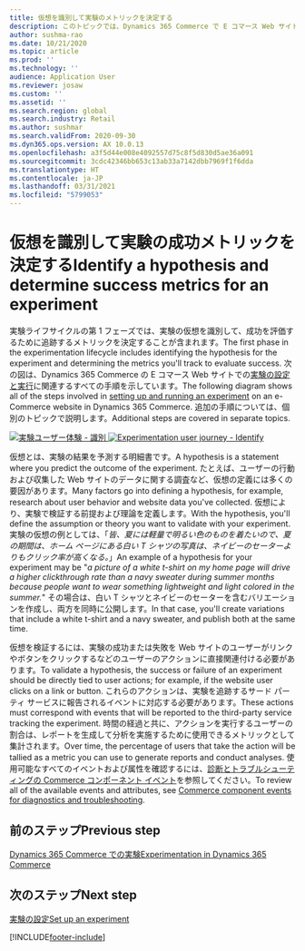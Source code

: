 ```yaml
---
title: 仮想を識別して実験のメトリックを決定する
description: このトピックでは、Dynamics 365 Commerce で E コマース Web サイトで実行する実験の仮想および成功メトリックを識別する方法について説明します。
author: sushma-rao
ms.date: 10/21/2020
ms.topic: article
ms.prod: ''
ms.technology: ''
audience: Application User
ms.reviewer: josaw
ms.custom: ''
ms.assetid: ''
ms.search.region: global
ms.search.industry: Retail
ms.author: sushmar
ms.search.validFrom: 2020-09-30
ms.dyn365.ops.version: AX 10.0.13
ms.openlocfilehash: a3f5d44e008e4092557d75c8f5d830d5ae36a091
ms.sourcegitcommit: 3cdc42346bb653c13ab33a7142dbb7969f1f6dda
ms.translationtype: HT
ms.contentlocale: ja-JP
ms.lasthandoff: 03/31/2021
ms.locfileid: "5799053"
---
```

# <a name="identify-a-hypothesis-and-determine-success-metrics-for-an-experiment"></a><span data-ttu-id="8d22b-103">仮想を識別して実験の成功メトリックを決定する</span><span class="sxs-lookup"><span data-stu-id="8d22b-103">Identify a hypothesis and determine success metrics for an experiment</span></span>
<span data-ttu-id="8d22b-104">実験ライフサイクルの第 1 フェーズでは、実験の仮想を識別して、成功を評価するために追跡するメトリックを決定することが含まれます。</span><span class="sxs-lookup"><span data-stu-id="8d22b-104">The first phase in the experimentation lifecycle includes identifying the hypothesis for the experiment and determining the metrics you'll track to evaluate success.</span></span> <span data-ttu-id="8d22b-105">次の図は、Dynamics 365 Commerce の E コマース Web サイトでの[実験の設定と実行](experimentation-overview.md)に関連するすべての手順を示しています。</span><span class="sxs-lookup"><span data-stu-id="8d22b-105">The following diagram shows all of the steps involved in [setting up and running an experiment](experimentation-overview.md) on an e-Commerce website in Dynamics 365 Commerce.</span></span> <span data-ttu-id="8d22b-106">追加の手順については、個別のトピックで説明します。</span><span class="sxs-lookup"><span data-stu-id="8d22b-106">Additional steps are covered in separate topics.</span></span> 

<span data-ttu-id="8d22b-107">[ ![実験ユーザー体験 - 識別](./media/experimentation_identify.svg) ](./media/experimentation_identify.svg#lightbox)</span><span class="sxs-lookup"><span data-stu-id="8d22b-107">[ ![Experimentation user journey - Identify](./media/experimentation_identify.svg) ](./media/experimentation_identify.svg#lightbox)</span></span>

<span data-ttu-id="8d22b-108">仮想とは、実験の結果を予測する明細書です。</span><span class="sxs-lookup"><span data-stu-id="8d22b-108">A hypothesis is a statement where you predict the outcome of the experiment.</span></span> <span data-ttu-id="8d22b-109">たとえば、ユーザーの行動および収集した Web サイトのデータに関する調査など、仮想の定義には多くの要因があります。</span><span class="sxs-lookup"><span data-stu-id="8d22b-109">Many factors go into defining a hypothesis, for example, research about user behavior and website data you've collected.</span></span> <span data-ttu-id="8d22b-110">仮想により、実験で検証する前提および理論を定義します。</span><span class="sxs-lookup"><span data-stu-id="8d22b-110">With the hypothesis, you'll define the assumption or theory you want to validate with your experiment.</span></span> <span data-ttu-id="8d22b-111">実験の仮想の例としては、「*皆、夏には軽量で明るい色のものを着たいので、夏の期間は、ホーム ページにある白い T シャツの写真は、ネイビーのセーターよりもクリック率が高くなる。*」</span><span class="sxs-lookup"><span data-stu-id="8d22b-111">An example of a hypothesis for your experiment may be "*a picture of a white t-shirt on my home page will drive a higher clickthrough rate than a navy sweater during summer months because people want to wear something lightweight and light colored in the summer.*"</span></span> <span data-ttu-id="8d22b-112">その場合は、白い T シャツとネイビーのセーターを含むバリエーションを作成し、両方を同時に公開します。</span><span class="sxs-lookup"><span data-stu-id="8d22b-112">In that case, you'll create variations that include a white t-shirt and a navy sweater, and publish both at the same time.</span></span>

<span data-ttu-id="8d22b-113">仮想を検証するには、実験の成功または失敗を Web サイトのユーザーがリンクやボタンをクリックするなどのユーザーのアクションに直接関連付ける必要があります。</span><span class="sxs-lookup"><span data-stu-id="8d22b-113">To validate a hypothesis, the success or failure of an experiment should be directly tied to user actions; for example, if the website user clicks on a link or button.</span></span> <span data-ttu-id="8d22b-114">これらのアクションは、実験を追跡するサード パーティ サービスに報告されるイベントに対応する必要があります。</span><span class="sxs-lookup"><span data-stu-id="8d22b-114">These actions must correspond with events that will be reported to the third-party service tracking the experiment.</span></span> <span data-ttu-id="8d22b-115">時間の経過と共に、アクションを実行するユーザーの割合は、レポートを生成して分析を実施するために使用できるメトリックとして集計されます。</span><span class="sxs-lookup"><span data-stu-id="8d22b-115">Over time, the percentage of users that take the action will be tallied as a metric you can use to generate reports and conduct analyses.</span></span> <span data-ttu-id="8d22b-116">使用可能なすべてのイベントおよび属性を確認するには、[診断とトラブルシューティングの Commerce コンポーネント イベント](dev-itpro/retail-component-events-diagnostics-troubleshooting.md)を参照してください。</span><span class="sxs-lookup"><span data-stu-id="8d22b-116">To review all of the available events and attributes, see [Commerce component events for diagnostics and troubleshooting](dev-itpro/retail-component-events-diagnostics-troubleshooting.md).</span></span>

## <a name="previous-step"></a><span data-ttu-id="8d22b-117">前のステップ</span><span class="sxs-lookup"><span data-stu-id="8d22b-117">Previous step</span></span>
[<span data-ttu-id="8d22b-118">Dynamics 365 Commerce での実験</span><span class="sxs-lookup"><span data-stu-id="8d22b-118">Experimentation in Dynamics 365 Commerce</span></span>](experimentation-overview.md)


## <a name="next-step"></a><span data-ttu-id="8d22b-119">次のステップ</span><span class="sxs-lookup"><span data-stu-id="8d22b-119">Next step</span></span>
[<span data-ttu-id="8d22b-120">実験の設定</span><span class="sxs-lookup"><span data-stu-id="8d22b-120">Set up an experiment</span></span>](experimentation-setup.md)


[!INCLUDE[footer-include](../includes/footer-banner.md)]